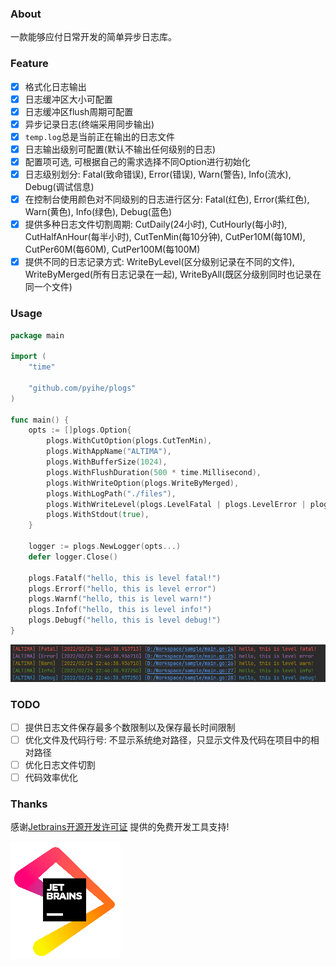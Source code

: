 ### About

一款能够应付日常开发的简单异步日志库。

### Feature

- [x] 格式化日志输出
- [x] 日志缓冲区大小可配置
- [x] 日志缓冲区flush周期可配置
- [x] 异步记录日志(终端采用同步输出)
- [x] `temp.log`总是当前正在输出的日志文件 
- [x] 日志输出级别可配置(默认不输出任何级别的日志)
- [x] 配置项可选, 可根据自己的需求选择不同Option进行初始化
- [x] 日志级别划分: Fatal(致命错误), Error(错误), Warn(警告), Info(流水), Debug(调试信息)
- [x] 在控制台使用颜色对不同级别的日志进行区分: Fatal(红色), Error(紫红色), Warn(黄色), Info(绿色), Debug(蓝色)
- [x] 提供多种日志文件切割周期: CutDaily(24小时), CutHourly(每小时), CutHalfAnHour(每半小时), CutTenMin(每10分钟), CutPer10M(每10M), CutPer60M(每60M), CutPer100M(每100M)
- [x] 提供不同的日志记录方式: WriteByLevel(区分级别记录在不同的文件), WriteByMerged(所有日志记录在一起), WriteByAll(既区分级别同时也记录在同一个文件)

### Usage

```go
package main

import (
	"time"

	"github.com/pyihe/plogs"
)

func main() {
    opts := []plogs.Option{
        plogs.WithCutOption(plogs.CutTenMin),
        plogs.WithAppName("ALTIMA"),
        plogs.WithBufferSize(1024),
        plogs.WithFlushDuration(500 * time.Millisecond),
        plogs.WithWriteOption(plogs.WriteByMerged),
        plogs.WithLogPath("./files"),
        plogs.WithWriteLevel(plogs.LevelFatal | plogs.LevelError | plogs.LevelWarning | plogs.LevelInfo | plogs.LevelDebug),
        plogs.WithStdout(true),
    }
    
    logger := plogs.NewLogger(opts...)
    defer logger.Close()
    
    plogs.Fatalf("hello, this is level fatal!")
    plogs.Errorf("hello, this is level error")
    plogs.Warnf("hello, this is level warn!")
    plogs.Infof("hello, this is level info!")
    plogs.Debugf("hello, this is level debug!")
}

```
![](screenshot.png)

### TODO

- [ ] 提供日志文件保存最多个数限制以及保存最长时间限制
- [ ] 优化文件及代码行号: 不显示系统绝对路径，只显示文件及代码在项目中的相对路径
- [ ] 优化日志文件切割
- [ ] 代码效率优化

### Thanks 

感谢[Jetbrains开源开发许可证](https://www.jetbrains.com/zh-cn/community/opensource/#support) 提供的免费开发工具支持!

![](source_jetbrains.png)